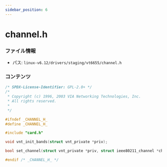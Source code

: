 ```yaml
---
sidebar_position: 6
---
```

# channel.h

### ファイル情報

- パス: `linux-v6.12/drivers/staging/vt6655/channel.h`

### コンテンツ

```h
/* SPDX-License-Identifier: GPL-2.0+ */
/*
 * Copyright (c) 1996, 2003 VIA Networking Technologies, Inc.
 * All rights reserved.
 *
 */

#ifndef _CHANNEL_H_
#define _CHANNEL_H_

#include "card.h"

void vnt_init_bands(struct vnt_private *priv);

bool set_channel(struct vnt_private *priv, struct ieee80211_channel *ch);

#endif /* _CHANNEL_H_ */

```
